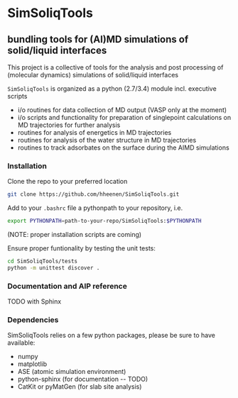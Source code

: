 SimSoliqTools
=============

## bundling tools for (AI)MD simulations of solid/liquid interfaces

This project is a collective of tools for the analysis and post processing of 
(molecular dynamics) simulations of solid/liquid interfaces

``SimSoliqTools`` is organized as a python (2.7/3.4) module incl. executive 
scripts

- i/o routines for data collection of MD output (VASP only at the moment)
- i/o scripts and functionality for preparation of singlepoint calculations 
  on MD trajectories for further analysis
- routines for analysis of energetics in MD trajectories
- routines for analysis of the water structure in MD trajectories
- routines to track adsorbates on the surface during the AIMD simulations

### Installation

Clone the repo to your preferred location
```bash
git clone https://github.com/hheenen/SimSoliqTools.git
```

Add to your ``.bashrc`` file a pythonpath to your repository, i.e.
```bash
export PYTHONPATH=path-to-your-repo/SimSoliqTools:$PYTHONPATH
```
(NOTE: proper installation scripts are coming)

Ensure proper funtionality by testing the unit tests:
```bash
cd SimSoliqTools/tests
python -m unittest discover .
```

### Documentation and AIP reference

TODO with Sphinx

### Dependencies

SimSoliqTools relies on a few python packages, please be sure to have 
available:
- numpy
- matplotlib
- ASE (atomic simulation environment)
- python-sphinx (for documentation -- TODO)
- CatKit or pyMatGen (for slab site analysis)


